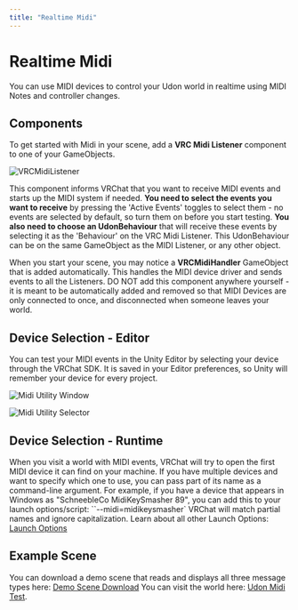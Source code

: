 ```yaml
---
title: "Realtime Midi"
---
```

# Realtime Midi

You can use MIDI devices to control your Udon world in realtime using MIDI Notes and controller changes.

## Components

To get started with Midi in your scene, add a **VRC Midi Listener** component to one of your GameObjects.

![VRCMidiListener](/creators.vrchat.com/images/worlds/realtime-midi-215557542-bf65a6ef-47d0-4e2f-8d39-337847db461c.png)

This component informs VRChat that you want to receive MIDI events and starts up the MIDI system if needed. **You need to select the events you want to receive** by pressing the 'Active Events' toggles to select them - no events are selected by default, so turn them on before you start testing. **You also need to choose an UdonBehaviour** that will receive these events by selecting it as the 'Behaviour' on the VRC Midi Listener. This UdonBehaviour can be on the same GameObject as the MIDI Listener, or any other object.

When you start your scene, you may notice a **VRCMidiHandler** GameObject that is added automatically. This handles the MIDI device driver and sends events to all the Listeners. DO NOT add this component anywhere yourself - it is meant to be automatically added and removed so that MIDI Devices are only connected to once, and disconnected when someone leaves your world.

## Device Selection - Editor

You can test your MIDI events in the Unity Editor by selecting your device through the VRChat SDK. It is saved in your Editor preferences, so Unity will remember your device for every project.

![Midi Utility Window](/creators.vrchat.com/images/worlds/realtime-midi-215557576-5414eb63-a857-4334-8a8c-05f3b6436773.png)

![Midi Utility Selector](/creators.vrchat.com/images/worlds/realtime-midi-215557616-8cc3fd99-0fe4-4564-9413-cc805708cf89.png)

## Device Selection - Runtime

When you visit a world with MIDI events, VRChat will try to open the first MIDI device it can find on your machine. If you have multiple devices and want to specify which one to use, you can pass part of its name as a command-line argument. For example, if you have a device that appears in Windows as "SchneebleCo MidiKeySmasher 89", you can add this to your launch options/script:
``--midi=midikeysmasher`
VRChat will match partial names and ignore capitalization. Learn about all other Launch Options: [Launch Options](/docs.vrchat.com/docs/launch-options)

## Example Scene

You can download a demo scene that reads and displays all three message types here: [Demo Scene Download](https://www.dropbox.com/s/83zili4e8lkszu7/MidiCubeExample_v4.unitypackage)
You can visit the world here: [Udon Midi Test](https://vrchat.com/home/world/wrld_f8bc6485-dcdf-4646-89d8-14e4772561ee).